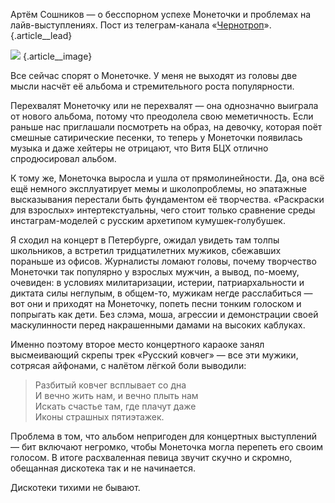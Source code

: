 Артём Сошников — о бесспорном успехе Монеточки и проблемах на лайв-выступлениях. Пост из телеграм-канала «[Чернотроп][1]». {.article\_\_lead}

![][image-1] {.article\_\_image}

Все сейчас спорят о Монеточке. У меня не выходят из головы две мысли насчёт её альбома и стремительного роста популярности.

Перехвалят Монеточку или не перехвалят — она однозначно выиграла от нового альбома, потому что преодолела свою меметичность. Если раньше нас приглашали посмотреть на образ, на девочку, которая поёт смешные сатирические песенки, то теперь у Монеточки появилась музыка и даже хейтеры не отрицают, что Витя БЦХ отлично спродюсировал альбом. 

К тому же, Монеточка выросла и ушла от прямолинейности. Да, она всё ещё немного эксплуатирует мемы и школопроблемы, но эпатажные высказывания перестали быть фундаментом её творчества. «Раскраски для взрослых» интертекстуальны, чего стоит только сравнение среды инстаграм-моделей с русским архетипом кумушек-голубушек.

Я сходил на концерт в Петербурге, ожидал увидеть там толпы школьников, а встретил тридцатилетних мужиков, сбежавших пораньше из офисов. Журналисты ломают головы, почему творчество Монеточки так популярно у взрослых мужчин, а вывод, по-моему, очевиден: в условиях милитаризации, истерии, патриархальности и диктата силы неглупым, в общем-то, мужикам негде расслабиться — вот они и приходят на Монеточку, попеть песни тонким голоском и попрыгать как дети. Без слэма, моша, агрессии и демонстрации своей маскулинности перед накрашенными дамами на высоких каблуках. 

Именно поэтому второе место концертного караоке занял высмеивающий скрепы трек «Русский ковчег» — все эти мужики, сотрясая айфонами, с налётом лёгкой боли выводили:

> Разбитый ковчег всплывает со дна  
> И вечно жить нам, и вечно плыть нам  
> Искать счастье там, где плачут даже  
> Иконы страшных пятиэтажек. 

Проблема в том, что альбом непригоден для концертных выступлений — бит включают негромко, чтобы Монеточка могла перепеть его своим голосом. В итоге расхваленная певица звучит скучно и скромно, обещанная дискотека так и не начинается.  

Дискотеки тихими не бывают.

[1]:	http://teleg.run/blacktrope

[image-1]:	http://kaktutzhit.by/uploads/post_images/65845ccc507da59719967f784f2fd61984c5c6b0.jpg